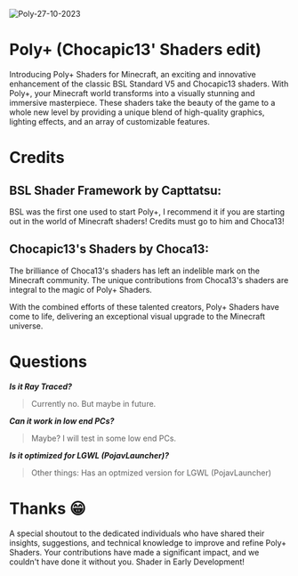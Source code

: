 
![Poly-27-10-2023](https://github.com/AlphaStoic/Poly-/assets/149120746/8fe5b049-3dcc-400b-980d-ce20c1e7adb1)

# Poly+ (Chocapic13' Shaders edit)
Introducing Poly+ Shaders for Minecraft, an exciting and innovative enhancement of the classic BSL Standard V5 and Chocapic13 shaders. With Poly+, your Minecraft world transforms into a visually stunning and immersive masterpiece. These shaders take the beauty of the game to a whole new level by providing a unique blend of high-quality graphics, lighting effects, and an array of customizable features.

# Credits

## BSL Shader Framework by Capttatsu:
BSL was the first one used to start Poly+, I recommend it if you are starting out in the world of Minecraft shaders! Credits must go to him and Choca13!

## Chocapic13's Shaders by Choca13:
The brilliance of Choca13's shaders has left an indelible mark on the Minecraft community. The unique contributions from Choca13's shaders are integral to the magic of Poly+ Shaders.

With the combined efforts of these talented creators, Poly+ Shaders have come to life, delivering an exceptional visual upgrade to the Minecraft universe.

# Questions
_**Is it Ray Traced?**_
> Currently no. But maybe in future.


_**Can it work in low end PCs?**_
> Maybe? I will test in some low end PCs.

_**Is it optimized for LGWL (PojavLauncher)?**_
> Other things: Has an optmized version for LGWL (PojavLauncher)

# Thanks 😁
A special shoutout to the dedicated individuals who have shared their insights, suggestions, and technical knowledge to improve and refine Poly+ Shaders. Your contributions have made a significant impact, and we couldn't have done it without you.
Shader in Early Development!




